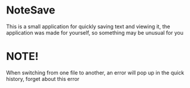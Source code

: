 # NoteSave
This is a small application for quickly saving text and viewing it, the application was made for yourself, so something may be unusual for you
# NOTE!
When switching from one file to another, an error will pop up in the quick history, forget about this error
